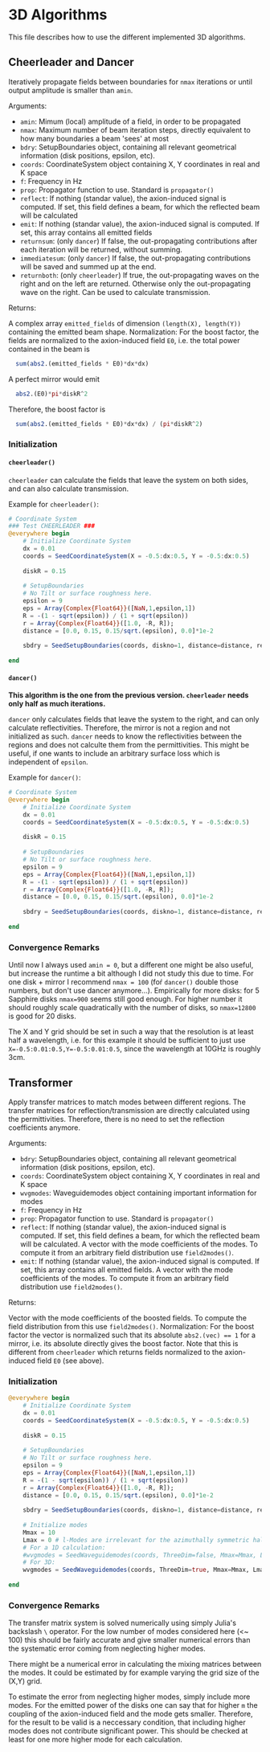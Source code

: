 # 3D Algorithms
This file describes how to use the different implemented 3D algorithms.

## Cheerleader and Dancer
Iteratively propagate fields between boundaries for `nmax` iterations or until output amplitude is smaller than `amin`.

Arguments:
* `amin`:           Mimum (local) amplitude of a field, in order to be propagated
* `nmax`:           Maximum number of beam iteration steps, directly equivalent to how many boundaries a beam 'sees' at most
* `bdry`:           SetupBoundaries object, containing all relevant geometrical information (disk positions, epsilon, etc).
* `coords`:         CoordinateSystem object containing X, Y coordinates in real and K space
* `f`:              Frequency in Hz
* `prop`:           Propagator function to use. Standard is `propagator()`
* `reflect`:        If nothing (standar value), the axion-induced signal is computed.
                    If set, this field defines a beam, for which the reflected beam will be calculated
* `emit`:           If nothing (standar value), the axion-induced signal is computed.
                    If set, this array contains all emitted fields
* `returnsum`:      (only `dancer`) If false, the out-propagating contributions after each iteration will be returned, without summing.
* `immediatesum`:   (only `dancer`) If false, the out-propagating contributions will be saved and summed up at the end.
* `returnboth`:     (only `cheerleader`) If true, the out-propagating waves on the right and on the left are returned. Otherwise only the out-propagating wave on the right. Can be used to calculate transmission.

Returns:

A complex array `emitted_fields` of dimension `(length(X), length(Y))` containing the emitted beam shape.
Normalization: For the boost factor, the fields are normalized to the axion-induced field `E0`, i.e. the total power contained in the beam is
```julia
  sum(abs2.(emitted_fields * E0)*dx*dx)
```
A perfect mirror would emit
```julia
  abs2.(E0)*pi*diskR^2
```
Therefore, the boost factor is
```julia
  sum(abs2.(emitted_fields * E0)*dx*dx) / (pi*diskR^2)
```

### Initialization
#### `cheerleader()`
`cheerleader` can calculate the fields that leave the system on both sides, and can also calculate transmission.

Example for `cheerleader()`:
```julia
# Coordinate System
### Test CHEERLEADER ###
@everywhere begin
    # Initialize Coordinate System
    dx = 0.01
    coords = SeedCoordinateSystem(X = -0.5:dx:0.5, Y = -0.5:dx:0.5)
    
    diskR = 0.15
    
    # SetupBoundaries
    # No Tilt or surface roughness here.
    epsilon = 9
    eps = Array{Complex{Float64}}([NaN,1,epsilon,1])
    R = -(1 - sqrt(epsilon)) / (1 + sqrt(epsilon))
    r = Array{Complex{Float64}}([1.0, -R, R]);
    distance = [0.0, 0.15, 0.15/sqrt.(epsilon), 0.0]*1e-2
    
    sbdry = SeedSetupBoundaries(coords, diskno=1, distance=distance, reflectivities=r, epsilon=eps)
    
end
```

#### `dancer()`
**This algorithm is the one from the previous version. `cheerleader` needs only half as much iterations.**

`dancer` only calculates fields that leave the system to the right, and can only calculate reflectivities. Therefore, the mirror is not a region and not initialized as such.
`dancer` needs to know the reflectivities between the regions and does not calculte them from the permittivities. This might be useful, if one wants to include an arbitrary surface loss which is independent of `epsilon`.

Example for `dancer()`:
```julia
# Coordinate System
@everywhere begin
    # Initialize Coordinate System
    dx = 0.01
    coords = SeedCoordinateSystem(X = -0.5:dx:0.5, Y = -0.5:dx:0.5)
    
    diskR = 0.15
    
    # SetupBoundaries
    # No Tilt or surface roughness here.
    epsilon = 9
    eps = Array{Complex{Float64}}([NaN,1,epsilon,1])
    R = -(1 - sqrt(epsilon)) / (1 + sqrt(epsilon))
    r = Array{Complex{Float64}}([1.0, -R, R]);
    distance = [0.0, 0.15, 0.15/sqrt.(epsilon), 0.0]*1e-2
    
    sbdry = SeedSetupBoundaries(coords, diskno=1, distance=distance, reflectivities=r, epsilon=eps)
    
end
```

### Convergence Remarks
Until now I always used `amin = 0`, but a different one might be also useful, but increase the runtime a bit although I did not study this due to time. For one disk + mirror I recommend ``nmax = 100`` (foŕ `dancer()` double those numbers, but don't use dancer anymore...).
Empirically for more disks: for 5 Sapphire disks ``nmax=900`` seems still good enough. For higher number it should roughly scale quadratically with the number of disks, so ``nmax=12800`` is good for 20 disks.

The X and Y grid should be set in such a way that the resolution is at least half a wavelength, i.e. for this example it should be sufficient to just use ``X=-0.5:0.01:0.5,Y=-0.5:0.01:0.5``, since the wavelength at 10GHz is roughly 3cm.



## Transformer
Apply transfer matrices to match modes between different regions.
The transfer matrices for reflection/transmission are directly calculated using the permittivities. Therefore, there is no need to set the reflection coefficients anymore.

Arguments:
* `bdry`:           SetupBoundaries object, containing all relevant geometrical information (disk positions, epsilon, etc).
* `coords`:         CoordinateSystem object containing X, Y coordinates in real and K space
* `wvgmodes`:       Waveguidemodes object containing important information for modes
* `f`:              Frequency in Hz
* `prop`:           Propagator function to use. Standard is `propagator()`
* `reflect`:        If nothing (standar value), the axion-induced signal is computed.
                    If set, this field defines a beam, for which the reflected beam will be calculated.
                    A vector with the mode coefficients of the modes. To compute it from an arbitrary field distribution use `field2modes()`.
* `emit`:           If nothing (standar value), the axion-induced signal is computed.
                    If set, this array contains all emitted fields.
                    A vector with the mode coefficients of the modes. To compute it from an arbitrary field distribution use `field2modes()`.

Returns:

Vector with the mode coefficients of the boosted fields. To compute the field distribution from this use `field2modes()`.
Normalization: For the boost factor the vector is normalized such that its absolute `abs2.(vec) == 1` for a mirror, i.e. its absolute directly gives the boost factor. Note that this is different from `cheerleader` which returns fields normalized to the axion-induced field `E0` (see above).


### Initialization
```julia
@everywhere begin
    # Initialize Coordinate System
    dx = 0.01
    coords = SeedCoordinateSystem(X = -0.5:dx:0.5, Y = -0.5:dx:0.5)
    
    diskR = 0.15
    
    # SetupBoundaries
    # No Tilt or surface roughness here.
    epsilon = 9
    eps = Array{Complex{Float64}}([NaN,1,epsilon,1])
    R = -(1 - sqrt(epsilon)) / (1 + sqrt(epsilon))
    r = Array{Complex{Float64}}([1.0, -R, R]);
    distance = [0.0, 0.15, 0.15/sqrt.(epsilon), 0.0]*1e-2
    
    sbdry = SeedSetupBoundaries(coords, diskno=1, distance=distance, reflectivities=r, epsilon=eps)
    
    # Initialize modes
    Mmax = 10
    Lmax = 0 # l-Modes are irrelevant for the azimuthally symmetric haloscope
    # For a 1D calculation:
    #wvgmodes = SeedWaveguidemodes(coords, ThreeDim=false, Mmax=Mmax, Lmax=Lmax, diskR=diskR)
    # For 3D:
    wvgmodes = SeedWaveguidemodes(coords, ThreeDim=true, Mmax=Mmax, Lmax=Lmax, diskR=diskR)
    
end
```

### Convergence Remarks
The transfer matrix system is solved numerically using simply Julia's backslash `\` operator. For the low number of modes considered here (<~ 100) this should be fairly accurate and give smaller numerical errors than the systematic error coming from neglecting higher modes.

There might be a numerical error in calculating the mixing matrices between the modes. It could be estimated by for example varying the grid size of the (X,Y) grid.

To estimate the error from neglecting higher modes, simply include more modes. For the emitted power of the disks one can say that for higher `m` the coupling of the axion-induced field and the mode gets smaller. Therefore, for the result to be valid is a neccessary condition, that including higher modes does not contribute significant power. This should be checked at least for one more higher mode for each calculation.
